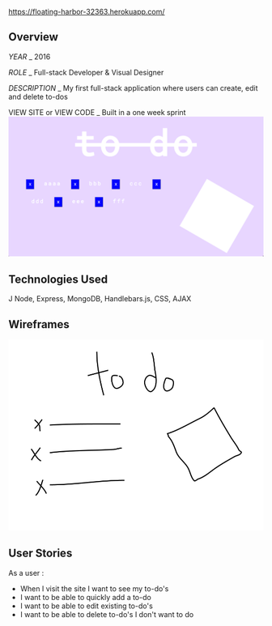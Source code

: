 https://floating-harbor-32363.herokuapp.com/


## Overview
*YEAR* _ 2016

*ROLE* _ Full-stack Developer & Visual Designer

*DESCRIPTION* _ My first full-stack application where users can create, edit and delete to-dos

VIEW SITE or VIEW CODE _ Built in a one week sprint
![](assets/assets1.png?raw=true)


## Technologies Used
J Node, Express, MongoDB, Handlebars.js, CSS, AJAX


## Wireframes
![](assets/assets2.png?raw=true)


## User Stories
As a user :
- When I visit the site I want to see my to-do's
- I want to be able to quickly add a to-do
- I want to be able to edit existing to-do's
- I want to be able to delete to-do's I don't want to do

